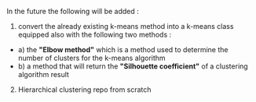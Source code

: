 In the future the following will be added :

1. convert the already existing k-means method into a k-means class equipped also with the following two methods : 
- a) the **"Elbow method"** which is a method used to determine the number of clusters for the k-means algorithm
- b) a method that will return the **"Silhouette coefficient"** of a clustering algorithm result

2. Hierarchical clustering repo from scratch
